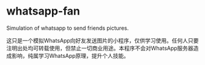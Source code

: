 # whatsapp-fan
Simulation of whatsapp to send friends pictures.

这只是一个模拟WhatsApp向好友发送图片的小程序，仅供学习使用。任何人只要注明出处均可转载使用，但禁止一切商业用途。本程序不会对WhatsApp服务器造成影响，纯属学习WhatsApp原理，提升个人技能。
